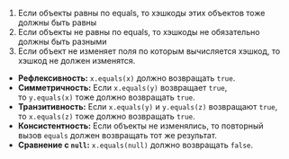1. Если объекты равны по equals, то хэшкоды этих объектов тоже должны быть равны 
2. Если объекты не равны по equals, то хэшкоды не обязательно должны быть разными
3. Если объект не изменяет поля по которым вычисляется хэшкод, то хэшкод не должен изменятся.

- **Рефлексивность:** `x.equals(x)` должно возвращать `true`.
- **Симметричность:** Если `x.equals(y)` возвращает `true`, то `y.equals(x)` тоже должно возвращать `true`.
- **Транзитивность:** Если `x.equals(y)` и `y.equals(z)` возвращают `true`, то `x.equals(z)` тоже должно возвращать `true`.
- **Консистентность:** Если объекты не изменялись, то повторный вызов `equals` должен возвращать тот же результат.
- **Сравнение с `null`:** `x.equals(null)` должно возвращать `false`.